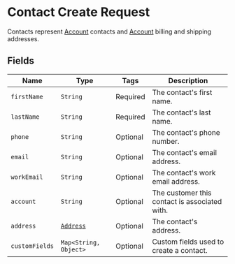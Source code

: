 # Contact Create Request

Contacts represent [Account](/doc/models/account.md) contacts and [Account](/doc/models/account.md) billing and shipping addresses.

## Fields

| Name | Type | Tags | Description | 
|  --- | --- | --- | --- | 
| `firstName` | `String` | Required | The contact's first name. | 
| `lastName` | `String` | Required | The contact's last name. | 
| `phone` | `String` | Optional | The contact's phone number. | 
| `email` | `String` | Optional | The contact's email address. | 
| `workEmail` | `String` | Optional | The contact's work email address. | 
| `account` | `String` | Optional | The customer this contact is associated with. | 
| `address` | [`Address`](/doc/models/address.md) | Optional | The contact's address. |  
| `customFields` | `Map<String, Object>` | Optional | Custom fields used to create a contact. | 
